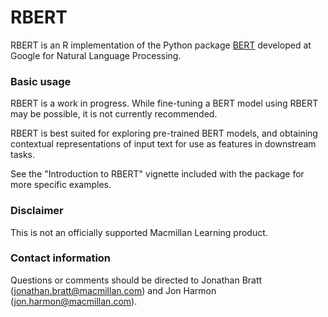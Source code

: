 # RBERT

RBERT is an R implementation of the Python package [BERT](https://github.com/google-research/bert)
developed at Google for Natural Language Processing.


### Basic usage

RBERT is a work in progress. While fine-tuning a BERT model using RBERT may be possible, it is not currently recommended.

RBERT is best suited for exploring pre-trained BERT models, and obtaining contextual representations of input text for use as features in downstream tasks.

See the "Introduction to RBERT" vignette included with the package for more specific examples.



### Disclaimer

This is not an officially supported Macmillan Learning product.

### Contact information

Questions or comments should be directed to Jonathan Bratt (jonathan.bratt@macmillan.com) and Jon Harmon (jon.harmon@macmillan.com).